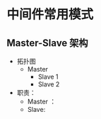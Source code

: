 # 中间件常用模式
## Master-Slave 架构
- 拓扑图
  - Master
    - Slave 1
    - Slave 2
- 职责：
  - Master ：
  - Slave: 
